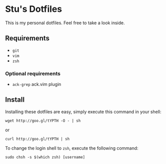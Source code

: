# Stu's Dotfiles
This is my personal dotfiles. Feel free to take a look inside.

## Requirements
 * `git`
 * `vim`
 * `zsh`

### Optional requirements
 * `ack-grep` ack.vim plugin

## Install
Installing these dotfiles are easy, simply execute this command
in your shell:

    wget http://goo.gl/tYPTH -O - | sh
or

    curl http://goo.gl/tYPTH | sh

To change the login shell to `zsh`, execute the following command:

    sudo chsh -s $(which zsh) [username]
